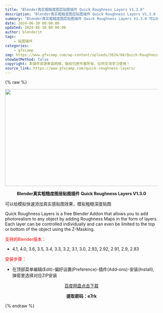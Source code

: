 ```yaml
---
title: "Blender真实粗糙度图层贴图插件 Quick Roughness Layers V1.3.0"
description: "Blender真实粗糙度图层贴图插件 Quick Roughness Layers V1.3.0 可以给模拟快速添加真实感贴图效果，模拟粗糙深度贴图 Quick Roughness Layers is..."
summary: "Blender真实粗糙度图层贴图插件 Quick Roughness Layers V1.3.0 可以给模拟快速添加真实感贴图效果，模拟粗糙深度贴图 Quick Roughness Layers is..."
date: 2024-06-30 00:00:00
updated: 2024-06-30 00:00:00
author: blenderit
tags: 
    - 贴图插件
categories:
    - gfxcamp
img: https://www.gfxcamp.com/wp-content/uploads/2024/04/Quick-Roughness-Layers.jpg
showGetMethod: false
copyright: 本插件资源来自网络，版权归原作者所有，仅供交流学习使用！
source_link: https://www.gfxcamp.com/quick-roughness-layers/
---
```


{% raw %}
<div><p><img decoding="async" class="aligncenter size-full wp-image-120593" src="https://www.gfxcamp.com/wp-content/uploads/2024/04/Quick-Roughness-Layers.jpg" data-src="https://www.gfxcamp.com/wp-content/uploads/2024/04/Quick-Roughness-Layers.jpg" alt="" width="640" height="319" data-srcset="https://www.gfxcamp.com/wp-content/uploads/2024/04/Quick-Roughness-Layers.jpg 640w, https://www.gfxcamp.com/wp-content/uploads/2024/04/Quick-Roughness-Layers-150x75.jpg 150w" data-sizes="(max-width: 640px) 100vw, 640px"></p><p style="text-align: center;"><strong>Blender真实粗糙度图层贴图插件 Quick Roughness Layers V1.3.0</strong></p><p>可以给模拟快速添加真实感贴图效果，模拟粗糙深度贴图</p><p>Quick Roughness Layers is a free Blender Addon that allows you to add photorealism to any object by adding Roughness Maps in the form of layers. Each layer can be controlled individually and can even be limited to the top or bottom of the object using the Z-Masking.</p><p style="text-align: left;"><span style="color: #ff0000;">支持的Blender版本：</span></p><ul>
<li style="text-align: left;">4.1, 4.0, 3.6, 3.5, 3.4, 3.3, 3.2, 3.1, 3.0, 2.93, 2.92, 2.91, 2.9, 2.83</li>
</ul><p style="text-align: left;"><span style="color: #ff0000;">安装步骤：</span></p><ul>
<li>在顶部菜单编辑(Edit)-偏好设置(Preference)-插件(Add-ons)-安装(Install),弹窗里选择对应ZIP安装</li>
</ul><p style="text-align: center;"><a class="maxbutton-3 maxbutton maxbutton-baidu" target="_blank" rel="noopener" href="https://pan.baidu.com/s/1Dt11uhtdFQuhf2dJ6IUkCA?pwd=e7rk"><span class="mb-text">百度网盘点击下载</span></a></p><p style="text-align: center;"><strong>提取密码：e7rk</strong></p></div>
<div style="display: none">gfxcamp</div>
{% endraw %}